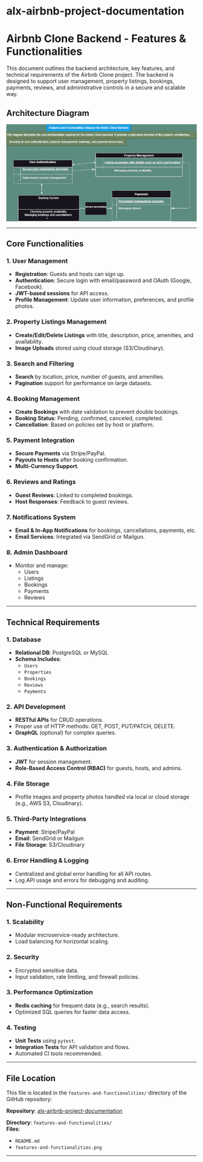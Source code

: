 # alx-airbnb-project-documentation

# Airbnb Clone Backend - Features & Functionalities

This document outlines the backend architecture, key features, and technical requirements of the Airbnb Clone project. The backend is designed to support user management, property listings, bookings, payments, reviews, and administrative controls in a secure and scalable way.

## Architecture Diagram

![Backend Architecture Diagram](./features-and-functionalities/features-and-functionalities.png)

---

## Core Functionalities

### 1. User Management

- **Registration**: Guests and hosts can sign up.
- **Authentication**: Secure login with email/password and OAuth (Google, Facebook).
- **JWT-based sessions** for API access.
- **Profile Management**: Update user information, preferences, and profile photos.

### 2. Property Listings Management

- **Create/Edit/Delete Listings** with title, description, price, amenities, and availability.
- **Image Uploads** stored using cloud storage (S3/Cloudinary).

### 3. Search and Filtering

- **Search** by location, price, number of guests, and amenities.
- **Pagination** support for performance on large datasets.

### 4. Booking Management

- **Create Bookings** with date validation to prevent double bookings.
- **Booking Status**: Pending, confirmed, canceled, completed.
- **Cancellation**: Based on policies set by host or platform.

### 5. Payment Integration

- **Secure Payments** via Stripe/PayPal.
- **Payouts to Hosts** after booking confirmation.
- **Multi-Currency Support**.

### 6. Reviews and Ratings

- **Guest Reviews**: Linked to completed bookings.
- **Host Responses**: Feedback to guest reviews.

### 7. Notifications System

- **Email & In-App Notifications** for bookings, cancellations, payments, etc.
- **Email Services**: Integrated via SendGrid or Mailgun.

### 8. Admin Dashboard

- Monitor and manage:
  - Users
  - Listings
  - Bookings
  - Payments
  - Reviews

---

## Technical Requirements

### 1. Database

- **Relational DB**: PostgreSQL or MySQL
- **Schema Includes**:
  - `Users`
  - `Properties`
  - `Bookings`
  - `Reviews`
  - `Payments`

### 2. API Development

- **RESTful APIs** for CRUD operations.
- Proper use of HTTP methods: GET, POST, PUT/PATCH, DELETE.
- **GraphQL** (optional) for complex queries.

### 3. Authentication & Authorization

- **JWT** for session management.
- **Role-Based Access Control (RBAC)** for guests, hosts, and admins.

### 4. File Storage

- Profile images and property photos handled via local or cloud storage (e.g., AWS S3, Cloudinary).

### 5. Third-Party Integrations

- **Payment**: Stripe/PayPal
- **Email**: SendGrid or Mailgun
- **File Storage**: S3/Cloudinary

### 6. Error Handling & Logging

- Centralized and global error handling for all API routes.
- Log API usage and errors for debugging and auditing.

---

## Non-Functional Requirements

### 1. Scalability

- Modular microservice-ready architecture.
- Load balancing for horizontal scaling.

### 2. Security

- Encrypted sensitive data.
- Input validation, rate limiting, and firewall policies.

### 3. Performance Optimization

- **Redis caching** for frequent data (e.g., search results).
- Optimized SQL queries for faster data access.

### 4. Testing

- **Unit Tests** using `pytest`.
- **Integration Tests** for API validation and flows.
- Automated CI tools recommended.

---

## File Location

This file is located in the `features-and-functionalities/` directory of the GitHub repository:

**Repository**: [alx-airbnb-project-documentation](https://github.com/YOUR-USERNAME/alx-airbnb-project-documentation)

**Directory**: `features-and-functionalities/`  
**Files**:

- `README.md`
- `features-and-functionalities.png`

---
